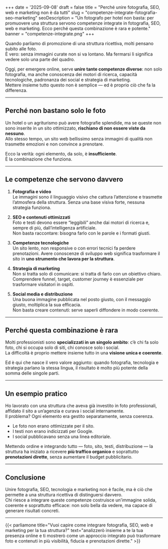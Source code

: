 +++
date = '2025-09-08'
draft = false
title = "Perché unire fotografia, SEO, web e marketing non è da tutti"
slug = "competenze-integrate-fotografia-seo-marketing"
seoDescription = "Un fotografo per hotel non basta: per promuovere una struttura servono competenze integrate in fotografia, SEO, web e marketing. Ecco perché questa combinazione è rara e potente."
banner = "competenze-integrate.png"
+++

Quando parliamo di promozione di una struttura ricettiva, molti pensano subito alle foto.  
È vero: senza immagini curate non si va lontano. Ma fermarsi lì significa vedere solo una parte del quadro.

Oggi, per emergere online, serve **unire tante competenze diverse**: non solo fotografia, ma anche conoscenza dei motori di ricerca, capacità tecnologiche, padronanza dei social e strategia di marketing.  
Mettere insieme tutto questo non è semplice — ed è proprio ciò che fa la differenza.

---

## Perché non bastano solo le foto

Un hotel o un agriturismo può avere fotografie splendide, ma se queste non sono inserite in un sito ottimizzato, **rischiano di non essere viste da nessuno**.  
Allo stesso tempo, un sito web bellissimo senza immagini di qualità non trasmette emozioni e non convince a prenotare.

Ecco la verità: ogni elemento, da solo, è **insufficiente**.  
È la combinazione che funziona.

---

## Le competenze che servono davvero

1. **Fotografia e video**  
   Le immagini sono il linguaggio visivo che cattura l’attenzione e trasmette l’atmosfera della struttura. Senza una base visiva forte, nessuna strategia funziona.

2. **SEO e contenuti ottimizzati**  
   Foto e testi devono essere “leggibili” anche dai motori di ricerca e, sempre di più, dall’intelligenza artificiale.  
   Non basta raccontare: bisogna farlo con le parole e i formati giusti.

3. **Competenze tecnologiche**  
   Un sito lento, non responsive o con errori tecnici fa perdere prenotazioni. Avere conoscenze di sviluppo web significa trasformare il sito in **uno strumento che lavora per la struttura**.

4. **Strategia di marketing**  
   Non si tratta solo di comunicare: si tratta di farlo con un obiettivo chiaro. Comprendere funnel, target, customer journey è essenziale per trasformare visitatori in ospiti.

5. **Social media e distribuzione**  
   Una buona immagine pubblicata nel posto giusto, con il messaggio giusto, moltiplica la sua efficacia.  
   Non basta creare contenuti: serve saperli diffondere in modo coerente.

---

## Perché questa combinazione è rara

Molti professionisti sono **specializzati in un singolo ambito**: c’è chi fa solo foto, chi si occupa solo di siti, chi conosce solo i social.  
La difficoltà è proprio mettere insieme tutto in una **visione unica e coerente**.

Ed è qui che nasce il vero valore aggiunto: quando fotografia, tecnologia e strategia parlano la stessa lingua, il risultato è molto più potente della somma delle singole parti.

---

## Un esempio pratico

Ho lavorato con una struttura che aveva già investito in foto professionali, affidato il sito a un’agenzia e curava i social internamente.  
Il problema? Ogni elemento era gestito separatamente, senza coerenza.

- Le foto non erano ottimizzate per il sito.
- I testi non erano indicizzati per Google.
- I social pubblicavano senza una linea editoriale.

Mettendo ordine e integrando tutto — foto, sito, testi, distribuzione — la struttura ha iniziato a ricevere **più traffico organico** e soprattutto **prenotazioni dirette**, senza aumentare il budget pubblicitario.

---

## Conclusione

Unire fotografia, SEO, tecnologia e marketing non è facile, ma è ciò che permette a una struttura ricettiva di distinguersi davvero.  
Chi riesce a integrare queste competenze costruisce un’immagine solida, coerente e soprattutto efficace: non solo bella da vedere, ma capace di generare risultati concreti.

---

{{< parliamone title="Vuoi capire come integrare fotografia, SEO, web e marketing per la tua struttura?" text="analizzerò insieme a te la tua presenza online e ti mostrerò come un approccio integrato può trasformare foto e contenuti in più visibilità, fiducia e prenotazioni dirette." >}}